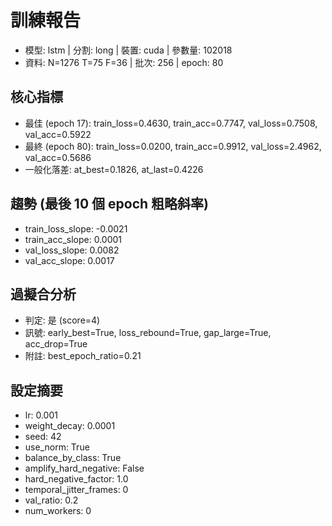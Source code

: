 # 訓練報告
- 模型: lstm  | 分割: long  | 裝置: cuda  | 參數量: 102018
- 資料: N=1276 T=75 F=36  | 批次: 256  | epoch: 80

## 核心指標
- 最佳 (epoch 17): train_loss=0.4630, train_acc=0.7747, val_loss=0.7508, val_acc=0.5922
- 最終 (epoch 80): train_loss=0.0200, train_acc=0.9912, val_loss=2.4962, val_acc=0.5686
- 一般化落差: at_best=0.1826, at_last=0.4226

## 趨勢 (最後 10 個 epoch 粗略斜率)
- train_loss_slope: -0.0021
- train_acc_slope: 0.0001
- val_loss_slope: 0.0082
- val_acc_slope: 0.0017

## 過擬合分析
- 判定: 是 (score=4)
- 訊號: early_best=True, loss_rebound=True, gap_large=True, acc_drop=True
- 附註: best_epoch_ratio=0.21

## 設定摘要
- lr: 0.001
- weight_decay: 0.0001
- seed: 42
- use_norm: True
- balance_by_class: True
- amplify_hard_negative: False
- hard_negative_factor: 1.0
- temporal_jitter_frames: 0
- val_ratio: 0.2
- num_workers: 0
